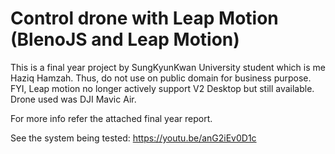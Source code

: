 Control drone with Leap Motion (BlenoJS and Leap Motion)
===

This is a final year project by SungKyunKwan University student which is me Haziq Hamzah. Thus, do not use on public domain for business purpose. FYI, Leap motion no longer actively support V2 Desktop but still available. Drone used was DJI Mavic Air.

For more info refer the attached final year report.

See the system being tested: https://youtu.be/anG2iEv0D1c
